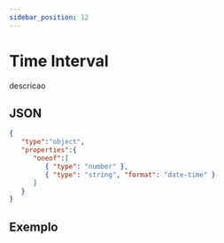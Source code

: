 ```yaml
---
sidebar_position: 12
---
```


# Time Interval
descricao

## JSON
```json
{
   "type":"object",
   "properties":{
      "oneof":[
         { "type": "number" },
         { "type": "string", "format": "date-time" }
      ]
   }
}
```

## Exemplo
